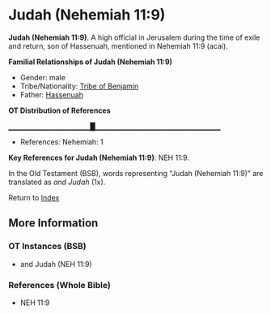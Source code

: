# Judah (Nehemiah 11:9)
**Judah (Nehemiah 11:9)**. 
A high official in Jerusalem during the time of exile and return, son of Hassenuah, mentioned in Nehemiah 11:9 (acai). 




**Familial Relationships of Judah (Nehemiah 11:9)**


* Gender: male
* Tribe/Nationality: [Tribe of Benjamin](../../../groups/md/acai/Benjamin.md)
* Father: [Hassenuah](Hassenuah.md)


**OT Distribution of References**

▁▁▁▁▁▁▁▁▁▁▁▁▁▁▁█▁▁▁▁▁▁▁▁▁▁▁▁▁▁▁▁▁▁▁▁▁▁▁
* References: Nehemiah: 1



**Key References for Judah (Nehemiah 11:9)**: 
NEH 11:9. 


In the Old Testament (BSB), words representing “Judah (Nehemiah 11:9)” are translated as 
*and Judah* (1x). 




Return to [Index](00-Index.md)

## More Information

### OT Instances (BSB)

* and Judah (NEH 11:9)



### References (Whole Bible)

* NEH 11:9



